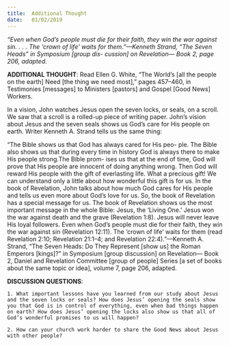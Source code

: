 ```yaml
---
title:  Additional Thought
date:   01/02/2019
---
```


_“Even when God’s people must die for their faith, they win the war against sin. . . . The ‘crown of life’ waits for them.”—Kenneth Strand, “The Seven Heads” in Symposium [group dis- cussion] on Revelation— Book 2, page 206, adapted._

**ADDITIONAL THOUGHT**: Read Ellen G. White, “The World’s [all the people on the earth] Need [the thing we need most],” pages 457–460, in Testimonies [messages] to Ministers [pastors] and Gospel [Good News] Workers.

In a vision, John watches Jesus open the seven locks, or seals, on a scroll. We saw that a scroll is a rolled-up piece of writing paper. John’s vision about Jesus and the seven seals shows us God’s care for His people on earth. Writer Kenneth A. Strand tells us the same thing:

“The Bible shows us that God has always cared for His peo- ple. The Bible also shows us that during every time in history God is always there to make His people strong.The Bible prom- ises us that at the end of time, God will prove that His people are innocent of doing anything wrong. Then God will reward His people with the gift of everlasting life. What a precious gift! We can understand only a little about how wonderful this gift is for us. In the book of Revelation, John talks about how much God cares for His people and tells us even more about God’s love for us. So, the book of Revelation has a special message for us. The book of Revelation shows us the most important message in the whole Bible: Jesus, the ‘Living One.’ Jesus won the war against death and the grave (Revelation 1:8). Jesus will never leave His loyal followers. Even when God’s people must die for their faith, they win the war against sin (Revelation 12:11). The ‘crown of life’ waits for them (read Revelation 2:10; Revelation 21:1–4; and Revelation 22:4).”—Kenneth A. Strand, “The Seven Heads: Do They Represent [show us] the Roman Emperors [kings]?” in Symposium [group discussion] on Revelation— Book 2, Daniel and Revelation Committee [group of people] Series [a set of books about the same topic or idea], volume 7, page 206, adapted.

**DISCUSSION QUESTIONS**:

`1. What important lessons have you learned from our study about Jesus and the seven locks or seals? How does Jesus’ opening the seals show you that God is in control of everything, even when bad things happen on earth? How does Jesus’ opening the locks also show us that all of God’s wonderful promises to us will happen?`

`2. How can your church work harder to share the Good News about Jesus with other people?`